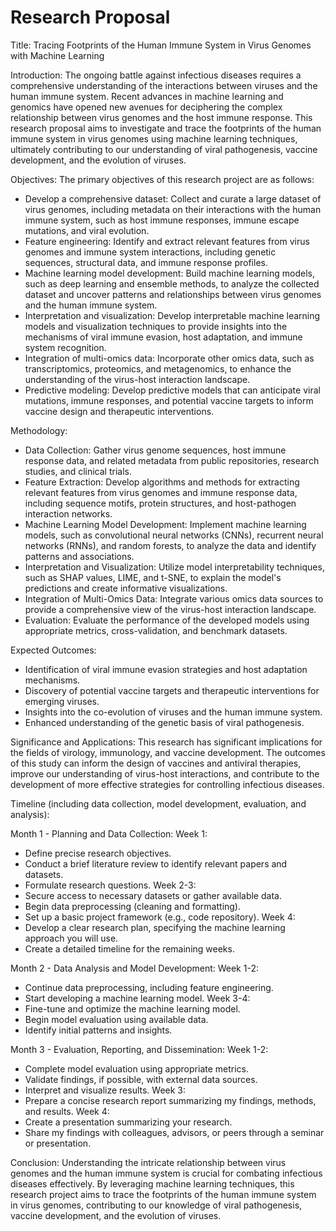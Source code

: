 # Research Proposal

Title: Tracing Footprints of the Human Immune System in Virus Genomes with Machine Learning

Introduction:
The ongoing battle against infectious diseases requires a comprehensive understanding of the interactions between viruses and the human immune system. Recent advances in machine learning and genomics have opened new avenues for deciphering the complex relationship between virus genomes and the host immune response. This research proposal aims to investigate and trace the footprints of the human immune system in virus genomes using machine learning techniques, ultimately contributing to our understanding of viral pathogenesis, vaccine development, and the evolution of viruses.

Objectives:
The primary objectives of this research project are as follows:
- Develop a comprehensive dataset: Collect and curate a large dataset of virus genomes, including metadata on their interactions with the human immune system, such as host immune responses, immune escape mutations, and viral evolution.
- Feature engineering: Identify and extract relevant features from virus genomes and immune system interactions, including genetic sequences, structural data, and immune response profiles.
- Machine learning model development: Build machine learning models, such as deep learning and ensemble methods, to analyze the collected dataset and uncover patterns and relationships between virus genomes and the human immune system.
- Interpretation and visualization: Develop interpretable machine learning models and visualization techniques to provide insights into the mechanisms of viral immune evasion, host adaptation, and immune system recognition.
- Integration of multi-omics data: Incorporate other omics data, such as transcriptomics, proteomics, and metagenomics, to enhance the understanding of the virus-host interaction landscape.
- Predictive modeling: Develop predictive models that can anticipate viral mutations, immune responses, and potential vaccine targets to inform vaccine design and therapeutic interventions.

Methodology:
- Data Collection: Gather virus genome sequences, host immune response data, and related metadata from public repositories, research studies, and clinical trials.
- Feature Extraction: Develop algorithms and methods for extracting relevant features from virus genomes and immune response data, including sequence motifs, protein structures, and host-pathogen interaction networks.
- Machine Learning Model Development: Implement machine learning models, such as convolutional neural networks (CNNs), recurrent neural networks (RNNs), and random forests, to analyze the data and identify patterns and associations.
- Interpretation and Visualization: Utilize model interpretability techniques, such as SHAP values, LIME, and t-SNE, to explain the model's predictions and create informative visualizations.
- Integration of Multi-Omics Data: Integrate various omics data sources to provide a comprehensive view of the virus-host interaction landscape.
- Evaluation: Evaluate the performance of the developed models using appropriate metrics, cross-validation, and benchmark datasets.

Expected Outcomes:
- Identification of viral immune evasion strategies and host adaptation mechanisms.
- Discovery of potential vaccine targets and therapeutic interventions for emerging viruses.
- Insights into the co-evolution of viruses and the human immune system.
- Enhanced understanding of the genetic basis of viral pathogenesis.

Significance and Applications:
This research has significant implications for the fields of virology, immunology, and vaccine development. The outcomes of this study can inform the design of vaccines and antiviral therapies, improve our understanding of virus-host interactions, and contribute to the development of more effective strategies for controlling infectious diseases.

Timeline (including data collection, model development, evaluation, and analysis):

Month 1 - Planning and Data Collection:
Week 1:
- Define precise research objectives.
- Conduct a brief literature review to identify relevant papers and datasets.
- Formulate research questions.
Week 2-3:
- Secure access to necessary datasets or gather available data.
- Begin data preprocessing (cleaning and formatting).
- Set up a basic project framework (e.g., code repository).
Week 4:
- Develop a clear research plan, specifying the machine learning approach you will use.
- Create a detailed timeline for the remaining weeks.

Month 2 - Data Analysis and Model Development:
Week 1-2:
- Continue data preprocessing, including feature engineering.
- Start developing a machine learning model.
Week 3-4:
- Fine-tune and optimize the machine learning model.
- Begin model evaluation using available data.
- Identify initial patterns and insights.

Month 3 - Evaluation, Reporting, and Dissemination:
Week 1-2:
- Complete model evaluation using appropriate metrics.
- Validate findings, if possible, with external data sources.
- Interpret and visualize results.
Week 3:
- Prepare a concise research report summarizing my findings, methods, and results.
Week 4:
- Create a presentation summarizing your research.
- Share my findings with colleagues, advisors, or peers through a seminar or presentation.

Conclusion:
Understanding the intricate relationship between virus genomes and the human immune system is crucial for combating infectious diseases effectively. By leveraging machine learning techniques, this research project aims to trace the footprints of the human immune system in virus genomes, contributing to our knowledge of viral pathogenesis, vaccine development, and the evolution of viruses.




